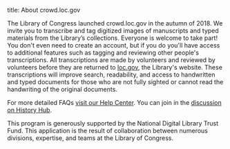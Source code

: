 title: About crowd.loc.gov


The Library of Congress launched crowd.loc.gov in the autumn of 2018. We invite you to transcribe and tag digitized images of manuscripts and typed materials from the Library’s collections. Everyone is welcome to take part! You don't even need to create an account, but if you do you'll have access to additional features such as tagging and reviewing other people's transcriptions. All transcriptions are made by volunteers and reviewed by volunteers before they are returned to [loc.gov](https://loc.gov/), the Library's website. These transcriptions will improve search, readability, and access to handwritten and typed documents for those who are not fully sighted or cannot read the handwriting of the original documents.

For more detailed FAQs [visit our Help Center](https://crowd.loc.gov/help-center/). You can join in the [discussion on History Hub](https://historyhub.history.gov/community/crowd-loc).

This program is generously supported by the National Digital Library Trust Fund. This application is the result of collaboration between numerous divisions, expertise, and teams at the Library of Congress.
